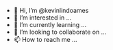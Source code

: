 - 👋 Hi, I’m @kevinlindoames
- 👀 I’m interested in ...
- 🌱 I’m currently learning ...
- 💞️ I’m looking to collaborate on ...
- 📫 How to reach me ...

<!---
kevinlindoames/kevinlindoames is a ✨ special ✨ repository because its `README.md` (this file) appears on your GitHub profile.
You can click the Preview link to take a look at your changes.
--->
